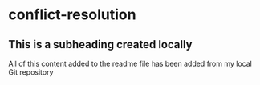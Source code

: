 # conflict-resolution

## This is a subheading created locally 
All of this content added to the readme file has been added from my local Git repository